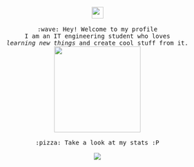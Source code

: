<p align="center">
  <img src="https://user-images.githubusercontent.com/5679180/79618120-0daffb80-80be-11ea-819e-d2b0fa904d07.gif" width="27px">
  <br><br>
  <samp>
    :wave: Hey! Welcome to my profile
    <br>I am an IT engineering student who loves
      <br><em>learning new things</em> and create cool stuff from it.
    <br>
    <img src="https://i.imgur.com/VP9QIDJ.gif" width="200px" height="200px" align="center">
    <br><br>:pizza: Take a look at my stats :P<br><br>
    <img align="center" src="https://github-readme-stats.vercel.app/api?username=LordShenron&&show_icons=true&&theme=tokyonight" />
  </samp>
</p>

